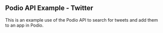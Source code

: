 Podio API Example - Twitter
---------------------------

This is an example use of the Podio API to search for tweets and add them to an app in Podio. 